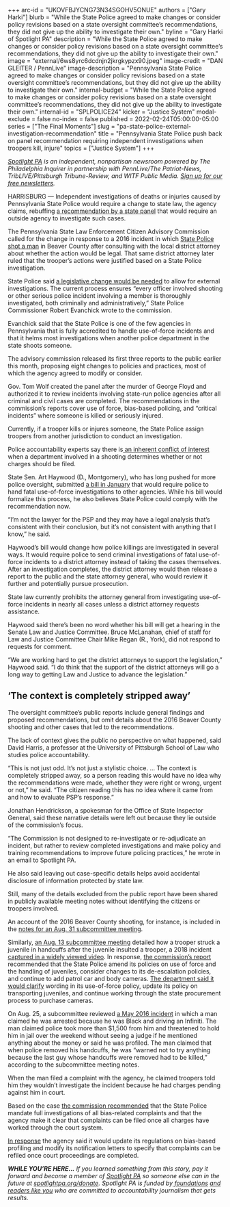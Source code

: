 +++
arc-id = "UKOVFBJYCNG73N34SGOHV5ONUE"
authors = ["Gary Harki"]
blurb = "While the State Police agreed to make changes or consider policy revisions based on a state oversight committee’s recommendations, they did not give up the ability to investigate their own."
byline = "Gary Harki of Spotlight PA"
description = "While the State Police agreed to make changes or consider policy revisions based on a state oversight committee’s recommendations, they did not give up the ability to investigate their own."
image = "external/6ws8yrc6dcdnjn2jkrgkypzx90.jpeg"
image-credit = "DAN GLEITER / PennLive"
image-description = "Pennsylvania State Police agreed to make changes or consider policy revisions based on a state oversight committee’s recommendations, but they did not give up the ability to investigate their own."
internal-budget = "While the State Police agreed to make changes or consider policy revisions based on a state oversight committee’s recommendations, they did not give up the ability to investigate their own."
internal-id = "SPLPOLICE24"
kicker = "Justice System"
modal-exclude = false
no-index = false
published = 2022-02-24T05:00:00-05:00
series = ["The Final Moments"]
slug = "pa-state-police-external-investigation-recommendation"
title = "Pennsylvania State Police push back on panel recommendation requiring independent investigations when troopers kill, injure"
topics = ["Justice System"]
+++

<a href="https://www.spotlightpa.org/"><i>Spotlight PA</i></a><i> is an independent, nonpartisan newsroom powered by The Philadelphia Inquirer in partnership with PennLive/The Patriot-News, TribLIVE/Pittsburgh Tribune-Review, and WITF Public Media. </i><a href="https://www.spotlightpa.org/newsletters"><i>Sign up for our free newsletters</i></a><i>.</i>

HARRISBURG — Independent investigations of deaths or injuries caused by Pennsylvania State Police would require a change to state law, the agency claims, rebuffing <a href="https://www.documentcloud.org/documents/21273033-critical-incident-report-final-report-of-the-commission-for-21-0011-p-critical-incident-with-response-by-covered-agency#document/p6/a2084155">a recommendation by a state panel</a> that would require an outside agency to investigate such cases.

The Pennsylvania State Law Enforcement Citizen Advisory Commission called for the change in response to a 2016 incident in which <a href="https://www.spotlightpa.org/news/2021/12/pennsylvania-state-police-shootings-review-investigation/">State Police shot a man</a> in Beaver County after consulting with the local district attorney about whether the action would be legal. That same district attorney later ruled that the trooper’s actions were justified based on a State Police investigation.

State Police said <a href="https://www.documentcloud.org/documents/21273033-critical-incident-report-final-report-of-the-commission-for-21-0011-p-critical-incident-with-response-by-covered-agency#document/p9/a2084156">a legislative change would be needed</a> to allow for external investigations. The current process ensures “every officer involved shooting or other serious police incident involving a member is thoroughly investigated, both criminally and administratively,” State Police Commissioner Robert Evanchick wrote to the commission.

<script src="https://www.spotlightpa.org/embed.js" async></script><div data-spl-embed-version="1" data-spl-src="https://www.spotlightpa.org/embeds/newsletter/"></div>

Evanchick said that the State Police is one of the few agencies in Pennsylvania that is fully accredited to handle use-of-force incidents and that it helms most investigations when another police department in the state shoots someone.

The advisory commission released its first three reports to the public earlier this month, proposing eight changes to policies and practices, most of which the agency agreed to modify or consider.

Gov. Tom Wolf created the panel after the murder of George Floyd and authorized it to review incidents involving state-run police agencies after all criminal and civil cases are completed. The recommendations in the commission’s reports cover use of force, bias-based policing, and “critical incidents” where someone is killed or seriously injured.

Currently, if a trooper kills or injures someone, the State Police assign troopers from another jurisdiction to conduct an investigation.

Police accountability experts say there is<a href="https://www.spotlightpa.org/news/2021/11/pa-police-killings-investigation-district-attorney-general/"> an inherent conflict of interest</a> when a department involved in a shooting determines whether or not charges should be filed.

State Sen. Art Haywood (D., Montgomery), who has long pushed for more police oversight, submitted <a href="https://www.legis.state.pa.us/CFDOCS/Legis/PN/Public/btCheck.cfm?txtType=HTM&sessYr=2021&sessInd=0&billBody=S&billTyp=B&billNbr=1026&pn=1335">a bill in January</a> that would require police to hand fatal use-of-force investigations to other agencies. While his bill would formalize this process, he also believes State Police could comply with the recommendation now.

“I’m not the lawyer for the PSP and they may have a legal analysis that’s consistent with their conclusion, but it’s not consistent with anything that I know,” he said.

Haywood’s bill would change how police killings are investigated in several ways. It would require police to send criminal investigations of fatal use-of-force incidents to a district attorney instead of taking the cases themselves. After an investigation completes, the district attorney would then release a report to the public and the state attorney general, who would review it further and potentially pursue prosecution.

State law currently prohibits the attorney general from investigating use-of-force incidents in nearly all cases unless a district attorney requests assistance.

Haywood said there’s been no word whether his bill will get a hearing in the Senate Law and Justice Committee. Bruce McLanahan, chief of staff for Law and Justice Committee Chair Mike Regan (R., York), did not respond to requests for comment.

“We are working hard to get the district attorneys to support the legislation,” Haywood said. “I do think that the support of the district attorneys will go a long way to getting Law and Justice to advance the legislation.”

## ‘The context is completely stripped away’

The oversight committee’s public reports include general findings and proposed recommendations, but omit details about the 2016 Beaver County shooting and other cases that led to the recommendations.

The lack of context gives the public no perspective on what happened, said David Harris, a professor at the University of Pittsburgh School of Law who studies police accountability.

“This is not just odd. It’s not just a stylistic choice. … The context is completely stripped away, so a person reading this would have no idea why the recommendations were made, whether they were right or wrong, urgent or not,” he said. “The citizen reading this has no idea where it came from and how to evaluate PSP’s response.”

Jonathan Hendrickson, a spokesman for the Office of State Inspector General, said these narrative details were left out because they lie outside of the commission’s focus.

“The Commission is not designed to re-investigate or re-adjudicate an incident, but rather to review completed investigations and make policy and training recommendations to improve future policing practices,” he wrote in an email to Spotlight PA.

He also said leaving out case-specific details helps avoid accidental disclosure of information protected by state law.

<script src="https://www.spotlightpa.org/embed.js" async></script><div data-spl-embed-version="1" data-spl-src="https://www.spotlightpa.org/embeds/donate/"></div>

Still, many of the details excluded from the public report have been shared in publicly available meeting notes without identifying the citizens or troopers involved.

An account of the 2016 Beaver County shooting, for instance, is included in the <a href="https://www.documentcloud.org/documents/21273031-20210831-critical-incident-review-committee-meeting-minutes-adopted-at-20210914-meeting4#document/p3/a2084148">notes for an Aug. 31 subcommittee meeting</a>.

Similarly, <a href="https://www.documentcloud.org/documents/21273029-20210813-use-of-force-review-committee-meeting-minutes-adopted-at-20210827-meeting#document/p2/a2084145">an Aug. 13 subcommittee meeting</a> detailed how a trooper struck a juvenile in handcuffs after the juvenile insulted a trooper, a 2018 incident <a href="https://www.centredaily.com/article212945094.html">captured in a widely viewed video</a>. In response, <a href="https://www.documentcloud.org/documents/21273034-use-of-force-report-final-report-of-the-commission-for-21-0001-p-use-of-force-with-response-by-covered-agency#document/p8/a2084157">the commission’s report</a> recommended that the State Police amend its policies on use of force and the handling of juveniles, consider changes to its de-escalation policies, and continue to add patrol car and body cameras. <a href="https://www.documentcloud.org/documents/21273034-use-of-force-report-final-report-of-the-commission-for-21-0001-p-use-of-force-with-response-by-covered-agency#document/p15/a2084158">The department said it would clarify</a> wording in its use-of-force policy, update its policy on transporting juveniles, and continue working through the state procurement process to purchase cameras.

On Aug. 25, a subcommittee reviewed <a href="https://www.documentcloud.org/documents/21273030-20210825-bias-based-policing-review-committee-meeting-minutes-adopted-at-20210908-meeting#document/p3/a2084147">a May 2016 incident</a> in which a man claimed he was arrested because he was Black and driving an Infiniti. The man claimed police took more than $1,500 from him and threatened to hold him in jail over the weekend without seeing a judge if he mentioned anything about the money or said he was profiled. The man claimed that when police removed his handcuffs, he was “warned not to try anything because the last guy whose handcuffs were removed had to be killed,” according to the subcommittee meeting notes.

When the man filed a complaint with the agency, he claimed troopers told him they wouldn’t investigate the incident because he had charges pending against him in court.

Based on the case <a href="https://www.documentcloud.org/documents/21273032-biased-based-policing-report-final-report-of-the-commission-for-21-0006-p-bias-based-policing-with-response-by-covered-agency#document/p7/a2084150">the commission recommended</a> that the State Police mandate full investigations of all bias-related complaints and that the agency make it clear that complaints can be filed once all charges have worked through the court system.

<a href="https://www.documentcloud.org/documents/21273032-biased-based-policing-report-final-report-of-the-commission-for-21-0006-p-bias-based-policing-with-response-by-covered-agency#document/p9/a2084153">In response</a> the agency said it would update its regulations on bias-based profiling and modify its notification letters to specify that complaints can be refiled once court proceedings are completed.

<i><b>WHILE YOU’RE HERE...</b></i><i> If you learned something from this story, pay it forward and become a member of </i><a href="https://www.spotlightpa.org/"><i>Spotlight PA</i></a><i> so someone else can in the future at </i><a href="https://www.spotlightpa.org/donate"><i>spotlightpa.org/donate</i></a><i>. Spotlight PA is funded by</i><a href="https://www.spotlightpa.org/support"><i> foundations</i></a><i> </i><a href="https://www.spotlightpa.org/support"><i>and readers like you</i></a><i> who are committed to accountability journalism that gets results.</i>
